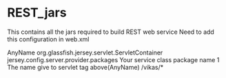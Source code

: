 # REST_jars
This contains all the jars required to build REST web service
Need to add this configuration in web.xml

<servlet>
  	<servlet-name>AnyName</servlet-name>
  	<servlet-class>org.glassfish.jersey.servlet.ServletContainer</servlet-class>
  	<init-param>
  		<param-name>jersey.config.server.provider.packages</param-name>
  		<param-value>Your service class package name</param-value>
  	</init-param>
  	<load-on-startup>1</load-on-startup>
  </servlet>
  <servlet-mapping>
  	<servlet-name>The name give to servlet tag above(AnyName)</servlet-name>
  	<url-pattern>/vikas/*</url-pattern>
  </servlet-mapping>
